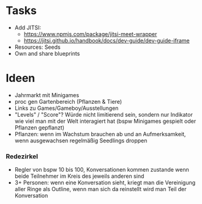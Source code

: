 # Tasks
 * Add JITSI: 
    * https://www.npmjs.com/package/jitsi-meet-wrapper
    * https://jitsi.github.io/handbook/docs/dev-guide/dev-guide-iframe
 * Resources: Seeds
 * Own and share blueprints


# Ideen
* Jahrmarkt mit Minigames
* proc gen Gartenbereich (Pflanzen & Tiere)
* Links zu Games/Gameboy/Ausstellungen
* "Levels" / "Score"? Würde nicht limitierend sein, sondern nur Indikator wie viel man mit der Welt interagiert hat (bspw Minigames gespielt oder Pflanzen gepflanzt)
* Pflanzen: wenn im Wachstum brauchen ab und an Aufmerksamkeit, wenn ausgewachsen regelmäßig Seedlings droppen

### Redezirkel
* Regler von bspw 10 bis 100, Konversationen kommen zustande wenn beide Teilnehmer im Kreis des jeweils anderen sind
* 3+ Personen: wenn eine Konversation sieht, kriegt man die Vereinigung aller Ringe als Outline, wenn man sich da reinstellt wird man Teil der Konversation
